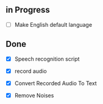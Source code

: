 ## in Progress

- [ ] Make English default language

## Done

- [x] Speech recognition script

- [x] record audio

- [x] Convert Recorded Audio To Text

- [x] Remove Noises